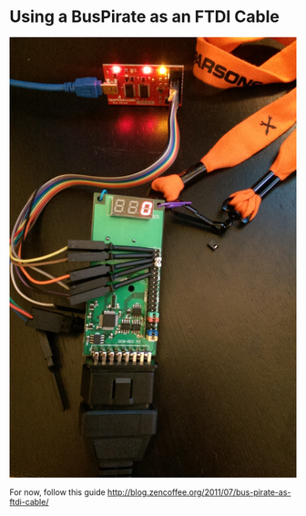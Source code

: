 # Using a BusPirate as an FTDI Cable

![BusPirate FTDI](img/BusPirate_FTDI.jpg)


For now, follow this guide
http://blog.zencoffee.org/2011/07/bus-pirate-as-ftdi-cable/




